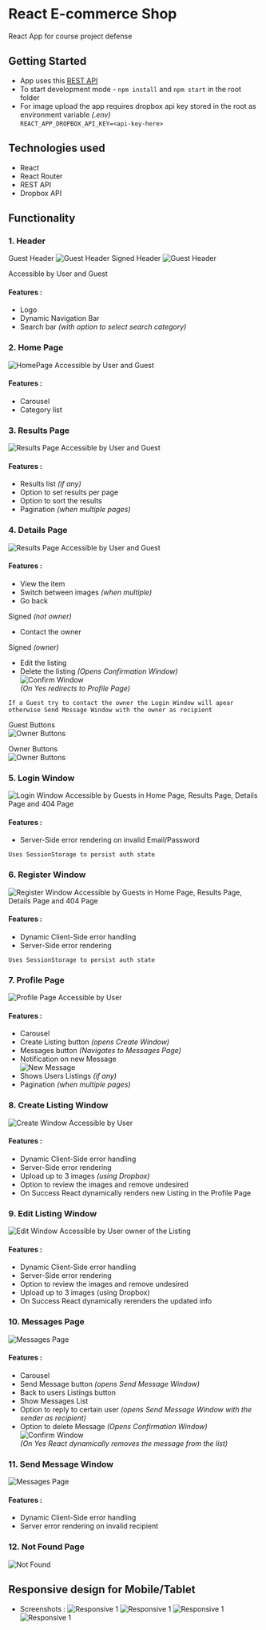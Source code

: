 # React E-commerce Shop

React App for course project defense

## Getting Started

- App uses this [REST API](https://github.com/stsp93/emarket-rest-api)
- To start development mode - `npm install` and `npm start` in the root folder
- For image upload the app requires dropbox api key stored in the root as environment variable *(.env)*         
  `REACT_APP_DROPBOX_API_KEY=<api-key-here>`

## Technologies used

- React
- React Router
- REST API
- Dropbox API

## Functionality

### 1. Header
Guest Header
![Guest Header](https://raw.githubusercontent.com/stsp93/react-emarket/main/screenshots/Header%20guest.png)
Signed Header
![Guest Header](https://raw.githubusercontent.com/stsp93/react-emarket/main/screenshots/Header%20signed.png)

Accessible by User and Guest
#### Features :
- Logo
- Dynamic Navigation Bar
- Search bar *(with option to select search category)*


### 2. Home Page
![HomePage](https://raw.githubusercontent.com/stsp93/react-emarket/main/screenshots/HomePage.png)
Accessible by User and Guest
#### Features :
- Carousel
- Category list


### 3. Results Page
![Results Page](https://github.com/stsp93/react-emarket/blob/main/screenshots/Results.png?raw=true)
Accessible by User and Guest
#### Features :
- Results list *(if any)*
- Option to set results per page
- Option to sort the results
- Pagination *(when multiple pages)*


### 4. Details Page
![Results Page](https://raw.githubusercontent.com/stsp93/react-emarket/main/screenshots/Details.png)
Accessible by User and Guest
#### Features :
- View the item
- Switch between images *(when multiple)*
- Go back

Signed *(not owner)*
- Contact the owner

Signed *(owner)*
- Edit the listing
- Delete the listing *(Opens Confirmation Window)*      
![Confirm Window](https://raw.githubusercontent.com/stsp93/react-emarket/main/screenshots/Confirm.png)      
*(On Yes redirects to Profile Page)*

`If a Guest try to contact the owner the Login Window will apear otherwise Send Message Window with the owner as recipient`

Guest Buttons            
![Owner Buttons](https://raw.githubusercontent.com/stsp93/react-emarket/main/screenshots/details%20buttons%20guest.png)

Owner Buttons       
![Owner Buttons](https://github.com/stsp93/react-emarket/blob/main/screenshots/datails%20buttons%20owner.png?raw=true)




### 5. Login Window
![Login Window](https://raw.githubusercontent.com/stsp93/react-emarket/main/screenshots/Login.png)
Accessible by Guests in Home Page, Results Page, Details Page and 404 Page
#### Features :
- Server-Side error rendering on invalid Email/Password

`Uses SessionStorage to persist auth state`

### 6. Register Window
![Register Window](https://github.com/stsp93/react-emarket/blob/main/screenshots/Register.png?raw=true)
Accessible by Guests in Home Page, Results Page, Details Page and 404 Page
#### Features :
- Dynamic Client-Side error handling
- Server-Side error rendering

`Uses SessionStorage to persist auth state`


### 7. Profile Page
![Profile Page](https://raw.githubusercontent.com/stsp93/react-emarket/main/screenshots/Profile.png)
Accessible by User
#### Features :
- Carousel
- Create Listing button *(opens Create Window)*
- Messages button *(Navigates to Messages Page)*
- Notification on new Message       
![New Message](https://raw.githubusercontent.com/stsp93/react-emarket/main/screenshots/New%20Message.png)
- Shows Users Listings *(if any)*
- Pagination *(when multiple pages)*


### 8. Create Listing Window
![Create Window](https://raw.githubusercontent.com/stsp93/react-emarket/main/screenshots/Create.png)
Accessible by User
#### Features :
- Dynamic Client-Side error handling
- Server-Side error rendering
- Upload up to 3 images *(using Dropbox)*
- Option to review the images and remove undesired
- On Success React dynamically renders new Listing in the Profile Page


### 9. Edit Listing Window
![Edit Window](https://raw.githubusercontent.com/stsp93/react-emarket/main/screenshots/Edit.png)
Accessible by User owner of the Listing
#### Features :
- Dynamic Client-Side error handling
- Server-Side error rendering
- Option to review the images and remove undesired
- Upload up to 3 images (using Dropbox)
- On Success React dynamically rerenders the updated info

### 10. Messages Page
![Messages Page](https://raw.githubusercontent.com/stsp93/react-emarket/main/screenshots/Messages.png)

#### Features :
- Carousel
- Send Message button *(opens Send Message Window)*
- Back to users Listings button
- Show Messages List
- Option to reply to certain user *(opens Send Message Window with the sender as recipient)*
- Option to delete Message *(Opens Confirmation Window)*        
![Confirm Window](https://raw.githubusercontent.com/stsp93/react-emarket/main/screenshots/Confirm.png)      
*(On Yes React dynamically removes the message from the list)*

### 11. Send Message Window
![Messages Page](https://raw.githubusercontent.com/stsp93/react-emarket/main/screenshots/SendMessage.png)

#### Features :
- Dynamic Client-Side error handling
- Server error rendering on invalid recipient

### 12. Not Found Page 
![Not Found](https://raw.githubusercontent.com/stsp93/react-emarket/main/screenshots/404.png)

## Responsive design for Mobile/Tablet 

- Screenshots :
![Responsive 1](https://raw.githubusercontent.com/stsp93/react-emarket/main/screenshots/responsive/responsive1.png)
![Responsive 1](https://raw.githubusercontent.com/stsp93/react-emarket/main/screenshots/responsive/responsive2.png)
![Responsive 1](https://raw.githubusercontent.com/stsp93/react-emarket/main/screenshots/responsive/responsive3.png)
![Responsive 1](https://raw.githubusercontent.com/stsp93/react-emarket/main/screenshots/responsive/responsive4.png)

